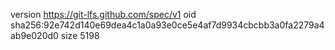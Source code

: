 version https://git-lfs.github.com/spec/v1
oid sha256:92e742d140e69dea4c1a0a93e0ce5e4af7d9934cbcbb3a0fa2279a4ab9e020d0
size 5198
